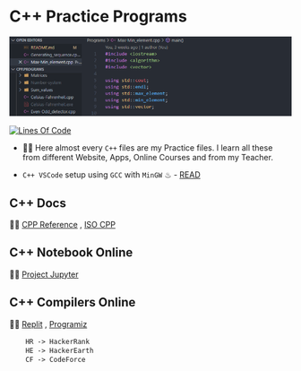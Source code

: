 # C++ Practice Programs

![CPP_Logo](./_File/CPP_banner.png)

[![Lines Of Code](https://tokei.rs/b1/github.com/Koushikon/CPP.Programs?category=code)](https://github.com/Koushikon/CPP.Programs)

- 🐱‍🏍 Here almost every `C++` files are my Practice files. I learn all these from different Website, Apps, Online Courses and from my Teacher.

- `C++ VSCode` setup using `GCC` with `MinGW` ♨ - [READ][lnk0006]

## C++ Docs

🐱‍👓 [CPP Reference][lnk0001] , [ISO CPP][lnk0002]

## C++ Notebook Online

🐱‍🐉 [Project Jupyter][lnk0003]

## C++ Compilers Online

🚴‍♀️ [Replit][lnk0004] , [Programiz][lnk0005]

```Plain
    HR -> HackerRank
    HE -> HackerEarth
    CF -> CodeForce
```

<!-- External links  -->
[lnk0001]: https://en.cppreference.com/w/
[lnk0002]: https://isocpp.org/
[lnk0003]: https://jupyter.org/try
[lnk0004]: https://replit.com/languages/cpp
[lnk0005]: https://www.programiz.com/cpp-programming/online-compiler/
[lnk0006]: http://code.visualstudio.com/docs/cpp/config-mingw

<!-- [lnk0007]: 

[lnk0008]: 

[lnk0009]: 

[lnk0010]: 

[lnk0011]: 

[lnk0012]:  -->

